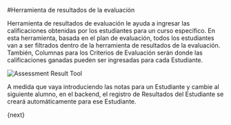 <!-- add-breadcrumbs -->
#Herramienta de resultados de la evaluación


Herramienta de resultados de evaluación le ayuda a ingresar las calificaciones obtenidas por los estudiantes para un curso específico. En esta herramienta, basada en el plan de evaluación, todos los estudiantes van a ser filtrados dentro de la herramienta de resultados de la evaluación. También, Columnas para los Criterios de Evaluación serán donde las calificaciones ganadas pueden ser ingresadas para cada Estudiante.

<img class="screenshot" alt="Assessment Result Tool" src="{{docs_base_url}}/v13/assets/img/education/assessment/assessment-result-tool.png">

A medida que vaya introduciendo las notas para un Estudiante y cambie al siguiente alumno, en el backend, el registro de Resultados del Estudiante se creará automáticamente para ese Estudiante.

{next}
